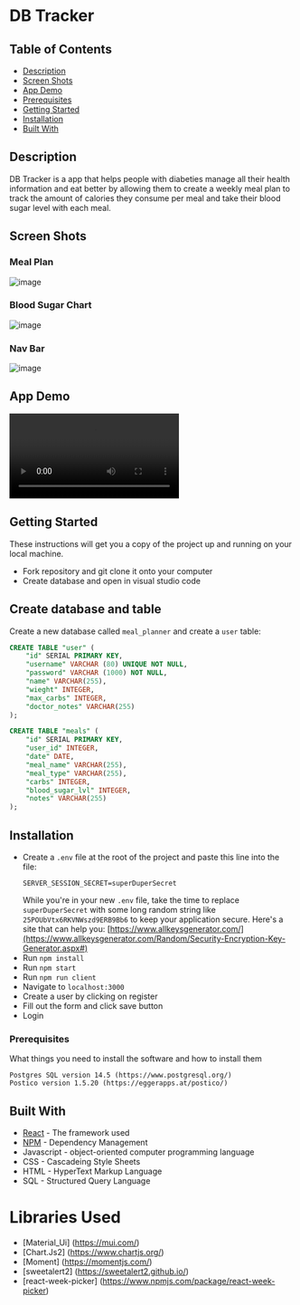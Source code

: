 # DB Tracker

## Table of Contents


- [Description](#description)
- [Screen Shots](#screen-shots)
- [App Demo](#app-demo)
- [Prerequisites](#prerequisite)
- [Getting Started](#getting-started)
- [Installation](#installation)
- [Built With](#built-with)


## Description

DB Tracker is a app that helps people with diabeties manage all their health information and eat better
by allowing them to create a weekly meal plan to track the amount of calories they consume per 
meal and take their blood sugar level with each meal.

## Screen Shots

### Meal Plan
![image](https://user-images.githubusercontent.com/97798525/194733117-d3278d63-e891-4e04-bd94-d60b5c70f148.png)

### Blood Sugar Chart
![image](https://user-images.githubusercontent.com/97798525/194733139-c7f36c59-f91f-4278-add1-31720f741937.png)

### Nav Bar
![image](https://user-images.githubusercontent.com/97798525/194733169-8bae86f3-cca1-4cda-a321-a88cd48a825a.png)

## App Demo

![video](https://user-images.githubusercontent.com/97798525/194734913-c45b274e-e445-4f9d-a2bf-1eb26556f84a.mp4)

## Getting Started

These instructions will get you a copy of the project up and running on your local machine.

- Fork repository and git clone it onto your computer
- Create database and open in visual studio code

## Create database and table

Create a new database called `meal_planner` and create a `user` table:

```SQL
CREATE TABLE "user" (
    "id" SERIAL PRIMARY KEY,
    "username" VARCHAR (80) UNIQUE NOT NULL,
    "password" VARCHAR (1000) NOT NULL,
    "name" VARCHAR(255),
	"wieght" INTEGER,
	"max_carbs" INTEGER,
	"doctor_notes" VARCHAR(255)
);

CREATE TABLE "meals" (
    "id" SERIAL PRIMARY KEY,
    "user_id" INTEGER,
    "date" DATE,
    "meal_name" VARCHAR(255),
    "meal_type" VARCHAR(255),
    "carbs" INTEGER,
    "blood_sugar_lvl" INTEGER,
    "notes" VARCHAR(255)
);
```

## Installation

- Create a `.env` file at the root of the project and paste this line into the file:
  ```
  SERVER_SESSION_SECRET=superDuperSecret
  ```
  While you're in your new `.env` file, take the time to replace `superDuperSecret` with some long random string like `25POUbVtx6RKVNWszd9ERB9Bb6` to keep your application secure. Here's a site that can help you: [https://www.allkeysgenerator.com/](https://www.allkeysgenerator.com/Random/Security-Encryption-Key-Generator.aspx#)
- Run `npm install`
- Run `npm start`
- Run `npm run client`
- Navigate to `localhost:3000`
- Create a user by clicking on register
- Fill out the form and click save button
- Login

### Prerequisites

What things you need to install the software and how to install them

```
Postgres SQL version 14.5 (https://www.postgresql.org/)
Postico version 1.5.20 (https://eggerapps.at/postico/)
```

## Built With

- [React](https://17.reactjs.org/docs/getting-started.html) - The framework used
- [NPM](https://docs.npmjs.com/getting-started) - Dependency Management
- Javascript - object-oriented computer programming language
- CSS - Cascadeing Style Sheets
- HTML - HyperText Markup Language
- SQL - Structured Query Language

# Libraries Used

- [Material_Ui] (https://mui.com/)
- [Chart.Js2] (https://www.chartjs.org/)
- [Moment] (https://momentjs.com/)
- [sweetalert2] (https://sweetalert2.github.io/)
- [react-week-picker] (https://www.npmjs.com/package/react-week-picker)
